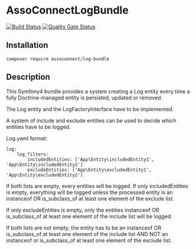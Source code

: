 # AssoConnectLogBundle

[![Build Status](https://travis-ci.org/assoconnect/log-bundle.svg?branch=master)](https://travis-ci.org/assoconnect/log-bundle)
[![Quality Gate Status](https://sonarcloud.io/api/project_badges/measure?project=assoconnect_log-bundle&metric=alert_status)](https://sonarcloud.io/dashboard?id=assoconnect_log-bundle)


## Installation
```
composer require assoconnect/log-bundle
```

## Description

This Symfony4 bundle provides a system creating a Log entity every time a fully Doctrine-managed entity is persisted, updated or removed.

The Log entity and the LogFactoryInterface have to be implemented.

A system of include and exclude entities can be used to decide which entities have to be logged.

Log.yaml format:
```
log:
    log_filters:
        includedEntities: ['App\Entity\includedEntity1', 'App\Entity\includedEntity2']
        excludeEntities: ['App\Entity\excludedEntity1', 'App\Entity\excludedEntity2']
```

If both lists are empty, every entities will be logged.
If only includedEntities is empty,
everything will be logged unless the processed entity is
an instanceof OR is_subclass_of at least one element of the exclude list.

If only excludeEntities is empty,
only the entities instanceof OR is_subclass_of at least one element of the include list will be logged.

If both lists are not empty,
the entity has to be an instanceof OR is_subclass_of at least one element of the include list
AND NOT an instanceof or is_subclass_of at least one element of the exclude list.
